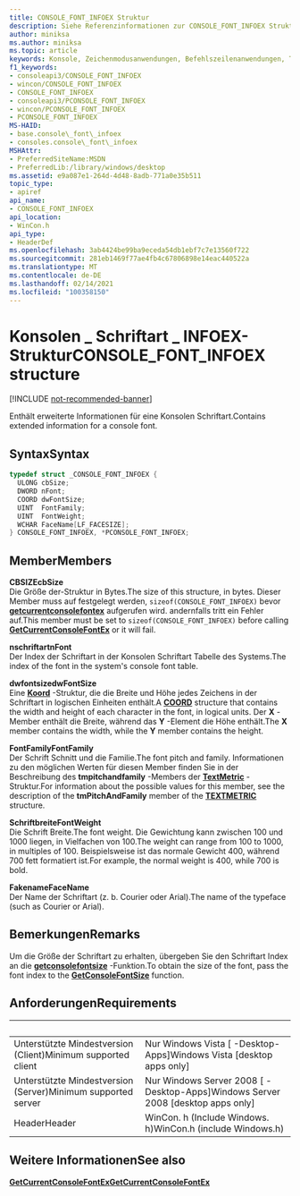 ```yaml
---
title: CONSOLE_FONT_INFOEX Struktur
description: Siehe Referenzinformationen zur CONSOLE_FONT_INFOEX Struktur, die erweiterte Informationen für eine Konsolen Schriftart enthält.
author: miniksa
ms.author: miniksa
ms.topic: article
keywords: Konsole, Zeichenmodusanwendungen, Befehlszeilenanwendungen, Terminalanwendungen, Konsolen-API
f1_keywords:
- consoleapi3/CONSOLE_FONT_INFOEX
- wincon/CONSOLE_FONT_INFOEX
- CONSOLE_FONT_INFOEX
- consoleapi3/PCONSOLE_FONT_INFOEX
- wincon/PCONSOLE_FONT_INFOEX
- PCONSOLE_FONT_INFOEX
MS-HAID:
- base.console\_font\_infoex
- consoles.console\_font\_infoex
MSHAttr:
- PreferredSiteName:MSDN
- PreferredLib:/library/windows/desktop
ms.assetid: e9a087e1-264d-4d48-8adb-771a0e35b511
topic_type:
- apiref
api_name:
- CONSOLE_FONT_INFOEX
api_location:
- WinCon.h
api_type:
- HeaderDef
ms.openlocfilehash: 3ab4424be99ba9eceda54db1ebf7c7e13560f722
ms.sourcegitcommit: 281eb1469f77ae4fb4c67806898e14eac440522a
ms.translationtype: MT
ms.contentlocale: de-DE
ms.lasthandoff: 02/14/2021
ms.locfileid: "100358150"
---
```

# <a name="console_font_infoex-structure"></a><span data-ttu-id="f454a-104">Konsolen \_ Schriftart \_ INFOEX-Struktur</span><span class="sxs-lookup"><span data-stu-id="f454a-104">CONSOLE\_FONT\_INFOEX structure</span></span>

[!INCLUDE [not-recommended-banner](./includes/not-recommended-banner.md)]

<span data-ttu-id="f454a-105">Enthält erweiterte Informationen für eine Konsolen Schriftart.</span><span class="sxs-lookup"><span data-stu-id="f454a-105">Contains extended information for a console font.</span></span>

## <a name="syntax"></a><span data-ttu-id="f454a-106">Syntax</span><span class="sxs-lookup"><span data-stu-id="f454a-106">Syntax</span></span>

```C
typedef struct _CONSOLE_FONT_INFOEX {
  ULONG cbSize;
  DWORD nFont;
  COORD dwFontSize;
  UINT  FontFamily;
  UINT  FontWeight;
  WCHAR FaceName[LF_FACESIZE];
} CONSOLE_FONT_INFOEX, *PCONSOLE_FONT_INFOEX;
```

## <a name="members"></a><span data-ttu-id="f454a-107">Member</span><span class="sxs-lookup"><span data-stu-id="f454a-107">Members</span></span>

<span data-ttu-id="f454a-108">**CBSIZE**</span><span class="sxs-lookup"><span data-stu-id="f454a-108">**cbSize**</span></span>  
<span data-ttu-id="f454a-109">Die Größe der-Struktur in Bytes.</span><span class="sxs-lookup"><span data-stu-id="f454a-109">The size of this structure, in bytes.</span></span> <span data-ttu-id="f454a-110">Dieser Member muss auf festgelegt werden, `sizeof(CONSOLE_FONT_INFOEX)` bevor [**getcurrentconsolefontex**](getcurrentconsolefontex.md) aufgerufen wird. andernfalls tritt ein Fehler auf.</span><span class="sxs-lookup"><span data-stu-id="f454a-110">This member must be set to `sizeof(CONSOLE_FONT_INFOEX)` before calling [**GetCurrentConsoleFontEx**](getcurrentconsolefontex.md) or it will fail.</span></span>

<span data-ttu-id="f454a-111">**nschriftart**</span><span class="sxs-lookup"><span data-stu-id="f454a-111">**nFont**</span></span>  
<span data-ttu-id="f454a-112">Der Index der Schriftart in der Konsolen Schriftart Tabelle des Systems.</span><span class="sxs-lookup"><span data-stu-id="f454a-112">The index of the font in the system's console font table.</span></span>

<span data-ttu-id="f454a-113">**dwfontsize**</span><span class="sxs-lookup"><span data-stu-id="f454a-113">**dwFontSize**</span></span>  
<span data-ttu-id="f454a-114">Eine [**Koord**](coord-str.md) -Struktur, die die Breite und Höhe jedes Zeichens in der Schriftart in logischen Einheiten enthält.</span><span class="sxs-lookup"><span data-stu-id="f454a-114">A [**COORD**](coord-str.md) structure that contains the width and height of each character in the font, in logical units.</span></span> <span data-ttu-id="f454a-115">Der **X** -Member enthält die Breite, während das **Y** -Element die Höhe enthält.</span><span class="sxs-lookup"><span data-stu-id="f454a-115">The **X** member contains the width, while the **Y** member contains the height.</span></span>

<span data-ttu-id="f454a-116">**FontFamily**</span><span class="sxs-lookup"><span data-stu-id="f454a-116">**FontFamily**</span></span>  
<span data-ttu-id="f454a-117">Der Schrift Schnitt und die Familie.</span><span class="sxs-lookup"><span data-stu-id="f454a-117">The font pitch and family.</span></span> <span data-ttu-id="f454a-118">Informationen zu den möglichen Werten für diesen Member finden Sie in der Beschreibung des **tmpitchandfamily** -Members der [**TextMetric**](/windows/win32/api/wingdi/ns-wingdi-textmetrica) -Struktur.</span><span class="sxs-lookup"><span data-stu-id="f454a-118">For information about the possible values for this member, see the description of the **tmPitchAndFamily** member of the [**TEXTMETRIC**](/windows/win32/api/wingdi/ns-wingdi-textmetrica) structure.</span></span>

<span data-ttu-id="f454a-119">**Schriftbreite**</span><span class="sxs-lookup"><span data-stu-id="f454a-119">**FontWeight**</span></span>  
<span data-ttu-id="f454a-120">Die Schrift Breite.</span><span class="sxs-lookup"><span data-stu-id="f454a-120">The font weight.</span></span> <span data-ttu-id="f454a-121">Die Gewichtung kann zwischen 100 und 1000 liegen, in Vielfachen von 100.</span><span class="sxs-lookup"><span data-stu-id="f454a-121">The weight can range from 100 to 1000, in multiples of 100.</span></span> <span data-ttu-id="f454a-122">Beispielsweise ist das normale Gewicht 400, während 700 fett formatiert ist.</span><span class="sxs-lookup"><span data-stu-id="f454a-122">For example, the normal weight is 400, while 700 is bold.</span></span>

<span data-ttu-id="f454a-123">**Fakename**</span><span class="sxs-lookup"><span data-stu-id="f454a-123">**FaceName**</span></span>  
<span data-ttu-id="f454a-124">Der Name der Schriftart (z. b. Courier oder Arial).</span><span class="sxs-lookup"><span data-stu-id="f454a-124">The name of the typeface (such as Courier or Arial).</span></span>

## <a name="remarks"></a><span data-ttu-id="f454a-125">Bemerkungen</span><span class="sxs-lookup"><span data-stu-id="f454a-125">Remarks</span></span>

<span data-ttu-id="f454a-126">Um die Größe der Schriftart zu erhalten, übergeben Sie den Schriftart Index an die [**getconsolefontsize**](getconsolefontsize.md) -Funktion.</span><span class="sxs-lookup"><span data-stu-id="f454a-126">To obtain the size of the font, pass the font index to the [**GetConsoleFontSize**](getconsolefontsize.md) function.</span></span>

## <a name="requirements"></a><span data-ttu-id="f454a-127">Anforderungen</span><span class="sxs-lookup"><span data-stu-id="f454a-127">Requirements</span></span>

| &nbsp; | &nbsp; |
|-|-|
| <span data-ttu-id="f454a-128">Unterstützte Mindestversion (Client)</span><span class="sxs-lookup"><span data-stu-id="f454a-128">Minimum supported client</span></span> | <span data-ttu-id="f454a-129">Nur Windows Vista \[ -Desktop-Apps\]</span><span class="sxs-lookup"><span data-stu-id="f454a-129">Windows Vista \[desktop apps only\]</span></span> |
| <span data-ttu-id="f454a-130">Unterstützte Mindestversion (Server)</span><span class="sxs-lookup"><span data-stu-id="f454a-130">Minimum supported server</span></span> | <span data-ttu-id="f454a-131">Nur Windows Server 2008 \[ -Desktop-Apps\]</span><span class="sxs-lookup"><span data-stu-id="f454a-131">Windows Server 2008 \[desktop apps only\]</span></span> |
| <span data-ttu-id="f454a-132">Header</span><span class="sxs-lookup"><span data-stu-id="f454a-132">Header</span></span> | <span data-ttu-id="f454a-133">WinCon. h (Include Windows. h)</span><span class="sxs-lookup"><span data-stu-id="f454a-133">WinCon.h (include Windows.h)</span></span> |

## <a name="see-also"></a><span data-ttu-id="f454a-134">Weitere Informationen</span><span class="sxs-lookup"><span data-stu-id="f454a-134">See also</span></span>

[<span data-ttu-id="f454a-135">**GetCurrentConsoleFontEx**</span><span class="sxs-lookup"><span data-stu-id="f454a-135">**GetCurrentConsoleFontEx**</span></span>](getcurrentconsolefontex.md)